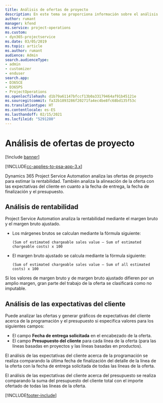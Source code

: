 ```yaml
---
title: Análisis de ofertas de proyecto
description: En este tema se proporciona información sobre el análisis de ofertas de proyecto.
author: rumant
manager: kfend
ms.service: project-operations
ms.custom:
- dyn365-projectservice
ms.date: 03/05/2019
ms.topic: article
ms.author: rumant
audience: Admin
search.audienceType:
- admin
- customizer
- enduser
search.app:
- D365CE
- D365PS
- ProjectOperations
ms.openlocfilehash: d1b79a61147bfccf13b0a33179464af91b45121e
ms.sourcegitcommit: fa32b1893286f20271fa4ec4be8fc68bd135f53c
ms.translationtype: HT
ms.contentlocale: es-ES
ms.lasthandoff: 02/15/2021
ms.locfileid: "5291280"
---
```

# <a name="analysis-of-project-quotes"></a>Análisis de ofertas de proyecto

[!include [banner](../includes/psa-now-project-operations.md)]

[!INCLUDE[cc-applies-to-psa-app-3.x](../includes/cc-applies-to-psa-app-3x.md)]

Dynamics 365 Project Service Automation analiza las ofertas de proyecto para estimar la rentabilidad. También analiza la alineación de la oferta con las expectativas del cliente en cuanto a la fecha de entrega, la fecha de finalización y el presupuesto.

## <a name="profitability-analysis"></a>Análisis de rentabilidad

Project Service Automation analiza la rentabilidad mediante el margen bruto y el margen bruto ajustado.

- Los márgenes brutos se calculan mediante la fórmula siguiente:

  `
    (Sum of estimated chargeable sales value – Sum of estimated chargeable costs) x 100
  `
- El margen bruto ajustado se calcula mediante la fórmula siguiente:

  `
    (Sum of estimated chargeable sales value – Sum of all estimated costs) x 100
  `

Si los valores de margen bruto y de margen bruto ajustado difieren por un amplio margen, gran parte del trabajo de la oferta se clasificará como no imputable.

## <a name="analysis-of-customer-expectations"></a>Análisis de las expectativas del cliente

Puede analizar las ofertas y generar gráficos de expectativas del cliente acerca de la programación y el presupuesto si especifica valores para los siguientes campos:

- El campo **Fecha de entrega solicitada** en el encabezado de la oferta.
- El campo **Presupuesto del cliente** para cada línea de la oferta (para las líneas basadas en proyectos y las líneas basadas en productos).

El análisis de las expectativas del cliente acerca de la programación se realiza comparando la última fecha de finalización del detalle de la línea de la oferta con la fecha de entrega solicitada de todas las líneas de la oferta.

El análisis de las expectativas del cliente acerca del presupuesto se realiza comparando la suma del presupuesto del cliente total con el importe ofertado de todas las líneas de la oferta.


[!INCLUDE[footer-include](../includes/footer-banner.md)]
